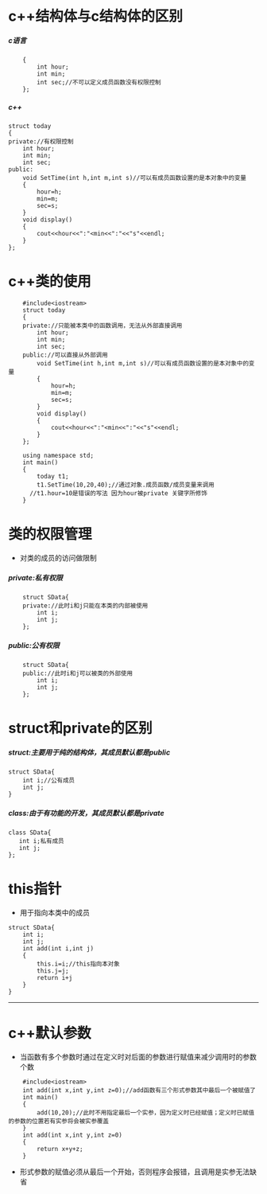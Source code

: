 # c++结构体与c结构体的区别
##### c语言
``` struct today
    {
        int hour;
        int min;
        int sec;//不可以定义成员函数没有权限控制
    };
```
##### c++
```
struct today
{
private://有权限控制
    int hour;
    int min;
    int sec;
public:
    void SetTime(int h,int m,int s)//可以有成员函数设置的是本对象中的变量
    {
        hour=h;
        min=m;
        sec=s;
    }
    void display()
    {
        cout<<hour<<":"<min<<":"<<"s"<<endl;
    }
};
```
# c++类的使用
```
    #include<iostream>
    struct today
    {
    private://只能被本类中的函数调用，无法从外部直接调用
        int hour;
        int min;
        int sec;
    public://可以直接从外部调用
        void SetTime(int h,int m,int s)//可以有成员函数设置的是本对象中的变量
        {
            hour=h;
            min=m;
            sec=s;
        }
        void display()
        {
            cout<<hour<<":"<min<<":"<<"s"<<endl;
        }
    };

    using namespace std;
    int main()
    {
        today t1;
        t1.SetTime(10,20,40);//通过对象.成员函数/成员变量来调用
      //t1.hour=10是错误的写法 因为hour被private 关键字所修饰
    }
```
# 类的权限管理
- 对类的成员的访问做限制
##### private:私有权限
```
    struct SData{
    private://此时i和j只能在本类的内部被使用
        int i;
        int j;
    };
```
##### public:公有权限
```
    struct SData{
    public://此时i和j可以被类的外部使用
        int i;
        int j;
    };
```
# struct和private的区别
##### struct:主要用于纯的结构体，其成员默认都是public
```
struct SData{
    int i;//公有成员
    int j;
}
```
##### class:由于有功能的开发，其成员默认都是private
```
class SData{
   int i;私有成员
   int j;
};
```
# this指针
- 用于指向本类中的成员
```
struct SData{
    int i;
    int j;
    int add(int i,int j)
    {
        this.i=i;//this指向本对象
        this.j=j;
        return i+j 
    }
}
```
***
# c++默认参数
- 当函数有多个参数时通过在定义时对后面的参数进行赋值来减少调用时的参数个数
```
    #include<iostream>
    int add(int x,int y,int z=0);//add函数有三个形式参数其中最后一个被赋值了
    int main()
    {
        add(10,20);//此时不用指定最后一个实参，因为定义时已经赋值；定义时已赋值的参数的位置若有实参将会被实参覆盖
    }
    int add(int x,int y,int z=0)
    {
        return x+y+z;
    }
```
- 形式参数的赋值必须从最后一个开始，否则程序会报错，且调用是实参无法缺省

